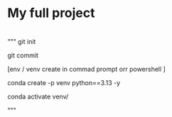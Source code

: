 # My full project

#
"""
git init 

git commit


[env / venv create in commad prompt orr powershell ]

conda create -p venv python==3.13 -y

conda activate venv/

"""